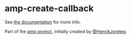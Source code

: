 # amp-create-callback

See [the documentation](http://amp.ampersandjs.com#amp-create-callback) for more info.

Part of the [amp project](http://amp.ampersandjs.com#amp-create-callback), initially created by [@HenrikJoreteg](http://twitter.com/henrikjoreteg).